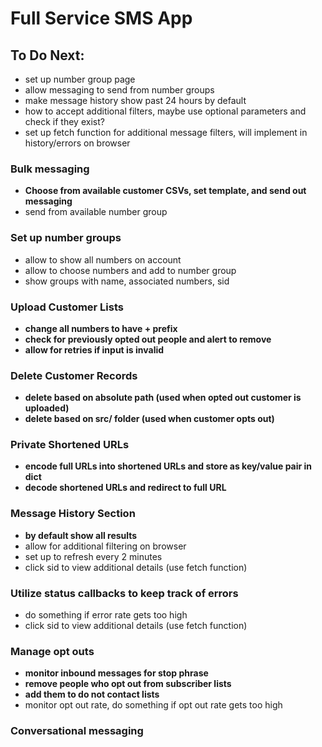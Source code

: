 # **Full Service SMS App**

## To Do Next: 
* set up number group page
* allow messaging to send from number groups 
* make message history show past 24 hours by default 
* how to accept additional filters, maybe use optional parameters and check if they exist?
* set up fetch function for additional message filters, will implement in history/errors on browser


### Bulk messaging 
 * **Choose from available customer CSVs, set template, and send out messaging**
* send from available number group

### Set up number groups 
* allow to show all numbers on account 
* allow to choose numbers and add to number group 
* show groups with name, associated numbers, sid 
    

### Upload Customer Lists
* **change all numbers to have + prefix**
* **check for previously opted out people and alert to remove**
* **allow for retries if input is invalid** 

  
### Delete Customer Records 
* **delete based on absolute path (used when opted out customer is uploaded)**
* **delete based on src/ folder (used when customer opts out)**

### **Private Shortened URLs**
* **encode full URLs into shortened URLs and store as key/value pair in dict**
* **decode shortened URLs and redirect to full URL**

### Message History Section 
* **by default show all results** 
* allow for additional filtering on browser
* set up to refresh every 2 minutes
* click sid to view additional details (use fetch function)
    
    
### Utilize status callbacks to keep track of errors
* do something if error rate gets too high
* click sid to view additional details (use fetch function)
    

### Manage opt outs 
* **monitor inbound messages for stop phrase**
* **remove people who opt out from subscriber lists**
* **add them to do not contact lists**
* monitor opt out rate, do something if opt out rate gets too high
  

### Conversational messaging